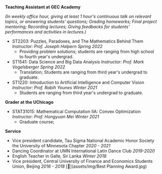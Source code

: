 **Teaching Assistant at GEC Academy**

*(In weekly office hour, giving at least 1 hour's continuous talk on relevant topics, or answering students' questions; Grading homeworks; Final project mentoring; Recording lectures; Giving feedbacks for students' performances and activities in lectures.)*
* ST2203: Puzzles, Paradoxes, and The Mathematics Behind Them *Instructor: Prof. Joseph Halpern     Spring 2022*
  * Providing problem solutions; students are ranging from high school to fourth year's undergrad.
* ST1541: Data Science and Big Data Analysis *Instructor: Prof. Mark Vogelsberger     Spring 2022*
  * Translation; Students are ranging from third year's undergrad to graduate. 
* ST1220: Introduction to Artificial Intelligence and Computer Vision *Instructor: Prof. Rabih Younes     Winter 2021*
  * Students are ranging from third year's undergrad to graduate. 

**Grader at the UChicago**
* STAT31015: Mathematical Computation IIA: Convex Optimization *Instructor: Prof. Hongyuan Mei     Winter 2021*
  * Graduate course; 

**Service**
* Vice president candidate, Tau Sigma National Academic Honor Society the University of Minnesota Chapter *2020 - 2021*
* Dancing Coordinator at UMN International Latin Dance Club *2019-2020*
* English Teacher in Galle, Sir Lanka *Winter 2018*
* Vice president, Central University of Finance and Economics Students Union, Beijing *2016 - 2018* [📄](assets/img/Best Planning Award.jpg)
